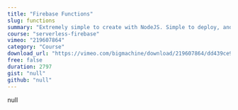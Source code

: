 ```yaml
---
title: "Firebase Functions"
slug: functions
summary: "Extremely simple to create with NodeJS. Simple to deploy, and fun to use, Firebase functions are incredibly flexible and fun. There are some tricks you need to know, however."
course: "serverless-firebase"
vimeo: "219607864"
category: "Course"
download_url: "https://vimeo.com/bigmachine/download/219607864/dd439ce976"
free: false
duration: 2797
gist: "null"
github: "null"
---
```


null
